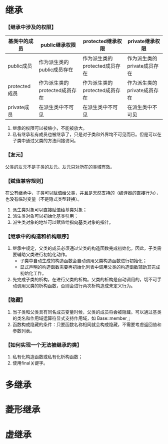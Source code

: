 # 继承

### 【继承中涉及的权限】

| 基类中的成员 | public继承权限 | protected继承权限 | private继承权限 |
| -- | -- | -- | -- |
| public成员 | 作为派生类的public成员存在 | 作为派生类的protected成员存在 | 作为派生类的private成员存在 |
| protected成员 | 作为派生类的protected成员存在 | 作为派生类的protected成员存在 | 作为派生类的private成员存在 |
| private成员 | 在派生类中不可见 | 在派生类中不可见 | 在派生类中不可见 |

1. 继承的权限可以被缩小，不能被放大。
2. 私有继承私有成员也被继承了，只是对子类和外界均不可见而已。但是可以在子类中通过父类的方法间接访问。

### 【友元】

父类的友元不是子类的友元。友元只对所在的类域有效。

### 【赋值兼容规则】

在公有继承中，子类可以赋值给父类，并且是天然支持的（编译器的直接行为），也没有临时变量（不是隐式类型转换）。
1. 派生类对象可以直接赋值给基类对象；
2. 派生类对象可以初始化基类引用；
3. 派生类对象的地址可以赋值给指向基类对象的指针。

### 【继承中的构造和析构顺序】

1. 继承中规定，父类的成员必须通过父类的构造函数完成初始化。因此，子类需要辅助父类进行初始化动作。
    - 子类中自动生成的构造函数会自动调用父类构造函数进行初始化；
    - 显式声明的构造函数需要再初始化列表中调用父类的构造函数辅助其完成初始化工作。
2. 先完成子类的析构，在进行父类的析构。父类的析构是自动调用的，切不可手动调用父类的析构函数，否则会进行两次析构造成未定义行为。

### 【隐藏】

1. 当子类和父类具有同名成员变量时候，父类的成员将会被隐藏。可以通过基类的类名和作用域运算符显式支持作用域，如 Base::member_;
2. 函数构成隐藏的条件：只要函数名称相同就会构成隐藏，不需要考虑返回值和参数列表。

### 【如何实现一个无法被继承的类】

1. 私有化构造函数或私有化析构函数；
2. 使用final关键字。

# 多继承

# 菱形继承

# 虚继承